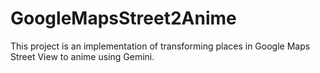 # GoogleMapsStreet2Anime
This project is an implementation of transforming places in Google Maps Street View to anime using Gemini.
